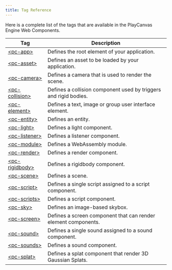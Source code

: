 ```yaml
---
title: Tag Reference
---
```


Here is a complete list of the tags that are available in the PlayCanvas Engine Web Components.

| Tag | Description |
| --- | --- |
| [&lt;pc-app&gt;](pc-app) | Defines the root element of your application. |
| [&lt;pc-asset&gt;](pc-asset) | Defines an asset to be loaded by your application. |
| [&lt;pc-camera&gt;](pc-camera) | Defines a camera that is used to render the scene. |
| [&lt;pc-collision&gt;](pc-collision) | Defines a collision component used by triggers and rigid bodies. |
| [&lt;pc-element&gt;](pc-element) | Defines a text, image or group user interface element. |
| [&lt;pc-entity&gt;](pc-entity) | Defines an entity. |
| [&lt;pc-light&gt;](pc-light) | Defines a light component. |
| [&lt;pc-listener&gt;](pc-listener) | Defines a listener component. |
| [&lt;pc-module&gt;](pc-module) | Defines a WebAssembly module. |
| [&lt;pc-render&gt;](pc-render) | Defines a render component. |
| [&lt;pc-rigidbody&gt;](pc-rigidbody) | Defines a rigidbody component. |
| [&lt;pc-scene&gt;](pc-scene) | Defines a scene. |
| [&lt;pc-script&gt;](pc-script) | Defines a single script assigned to a script component. |
| [&lt;pc-scripts&gt;](pc-scripts) | Defines a script component. |
| [&lt;pc-sky&gt;](pc-sky) | Defines an image-based skybox. |
| [&lt;pc-screen&gt;](pc-screen) | Defines a screen component that can render element components. |
| [&lt;pc-sound&gt;](pc-sound) | Defines a single sound assigned to a sound component. |
| [&lt;pc-sounds&gt;](pc-sounds) | Defines a sound component. |
| [&lt;pc-splat&gt;](pc-splat) | Defines a splat component that render 3D Gaussian Splats. |
